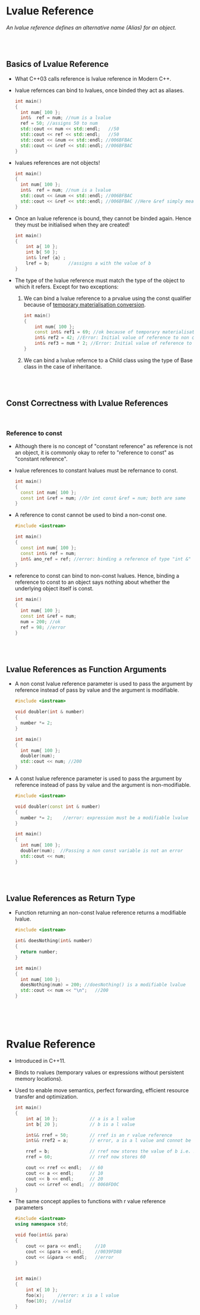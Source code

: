 # Lvalue Reference

_An lvalue reference defines an alternative name (Alias) for an object._


<br>
<br>

## Basics of Lvalue Reference


- What C++03 calls reference is lvalue reference in Modern C++.
- lvalue refernces can bind to lvalues, once binded they act as aliases.

  ```cpp
  int main()
  {
    int num{ 100 };
    int&  ref = num; //num is a lvalue
    ref = 50; //assigns 50 to num
    std::cout << num << std::endl;   //50
    std::cout << ref << std::endl;   //50
    std::cout << &num << std::endl;	//006BFBAC
    std::cout << &ref << std::endl; //006BFBAC
  }
  ```

- lvalues references are not objects!

  ```cpp
  int main()
  {
    int num{ 100 };
    int&  ref = num; //num is a lvalue
    std::cout << &num << std::endl;	//006BFBAC
    std::cout << &ref << std::endl; //006BFBAC //Here &ref simply means &num
  }
  ```

- Once an lvalue reference is bound, they cannot be binded again. Hence they must be initialised when they are created! 
  ```cpp
  int main()
  {
      int a{ 10 };    
      int b{ 50 };    
      int& lref {a} ; 
      lref = b;	      //assigns a with the value of b
  }
  ```

- The type of the lvalue reference must match the type of the object to which it refers. Except for two exceptions:

  1. We can bind a lvalue reference to a prvalue using the const qualifier because of [temporary materialisation conversion](./07-expressions.md#temporary-materialisation-conversion-move-this-to-lvalue-and-rvalue-notes).

      ```cpp
      int main()
      {
          int num{ 100 };
          const int& ref1 = 69; //ok because of temporary materialisation conversion
          int& ref2 = 42; //Error: Initial value of reference to non const must be lvalue
          int& ref3 = num * 2; //Error: Initial value of reference to non const must be lvalue
      }
      ```



  1. We can bind a lvalue refernce to a Child class using the type of Base class in the case of inheritance.




<br>
<br>

## Const Correctness with Lvalue References

<br>

### Reference to const

- Although there is no concept of "constant reference" as reference is not an object, it is commonly okay to refer to "reference to const" as "constant reference".

- lvalue references to constant lvalues must be refernance to const.
  ```cpp
  int main()
  {
    const int num{ 100 };
    const int &ref = num; //Or int const &ref = num; both are same
  }
  ```

- A reference to const cannot be used to bind a non-const one.

  ```cpp
  #include <iostream>

  int main()
  {
    const int num{ 100 };
    const int& ref = num;
    int& ano_ref = ref; //error: binding a reference of type "int &" to an initializer of type "const int"
  }
  ```

- reference to const can bind to non-const lvalues. Hence, binding a reference to const to an object says nothing about whether the underlying object itself is const.

  ```cpp
  int main()
  {
    int num{ 100 };
    const int &ref = num;
    num = 200; //ok
    ref = 98; //error
  }
  ```


<br>
<br>

## Lvalue References as Function Arguments

- A non const lvalue reference parameter is used to pass the argument by reference instead of pass by value and the argument is modifiable.

  ```cpp
  #include <iostream>

  void doubler(int & number)
  {	
    number *= 2;
  }

  int main()
  {
    int num{ 100 };
    doubler(num);
    std::cout << num; //200
  }
  ```


- A const lvalue reference parameter is used to pass the argument by reference instead of pass by value and the argument is non-modifiable.


  ```cpp
  #include <iostream>

  void doubler(const int & number)
  {	
    number *= 2;	//error: expression must be a modifiable lvalue
  }

  int main()
  {
    int num{ 100 };
    doubler(num);  //Passing a non const variable is not an error
    std::cout << num; 
  }
  ```

<br>
<br>

## Lvalue References as Return Type

- Function returning an non-const lvalue reference returns a modifiable lvalue.

  ```cpp
  #include <iostream>

  int& doesNothing(int& number)
  {
    return number;
  }

  int main()
  {
    int num{ 100 };
    doesNothing(num) = 200; //doesNothing() is a modifiable lvalue
    std::cout << num << "\n";	//200
  }
  ```

<br>
<br>
<br>

# Rvalue Reference 

- Introduced in C++11.
- Binds to rvalues (temporary values or expressions without persistent memory locations).
- Used to enable move semantics, perfect forwarding, efficient resource transfer and optimization.

  ```cpp
  int main()
  {
      int a{ 10 };            // a is a l value
      int b{ 20 };            // b is a l value

      int&& rref = 50;        // rref is an r value reference
      int&& rref2 = a;        // error, a is a l value and connot be used to define r value reference!

      rref = b;               // rref now stores the value of b i.e. 20
      rref = 60;              // rref now stores 60

      cout << rref << endl;   // 60
      cout << a << endl;      // 10
      cout << b << endl;      // 20
      cout << &rref << endl;  // 0060FD0C
  }
  ```

- The same concept applies to functions with r value reference parameters

  ```cpp
  #include <iostream>
  using namespace std;

  void foo(int&& para)
  {
      cout << para << endl;     //10
      cout << &para << endl;    //0039FD88
      cout << &&para << endl;   //error
  }


  int main()
  {
      int x{ 10 };
      foo(x);     //error: x is a l value
      foo(10);	//valid
  }
  ```

<br>
<br>






